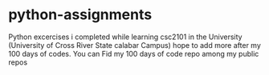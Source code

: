# python-assignments
Python excercises i completed while learning csc2101 in the University (University of Cross River State calabar Campus)
hope to add more after my 100 days of codes.
You can Fid my 100 days of code repo among my public repos
